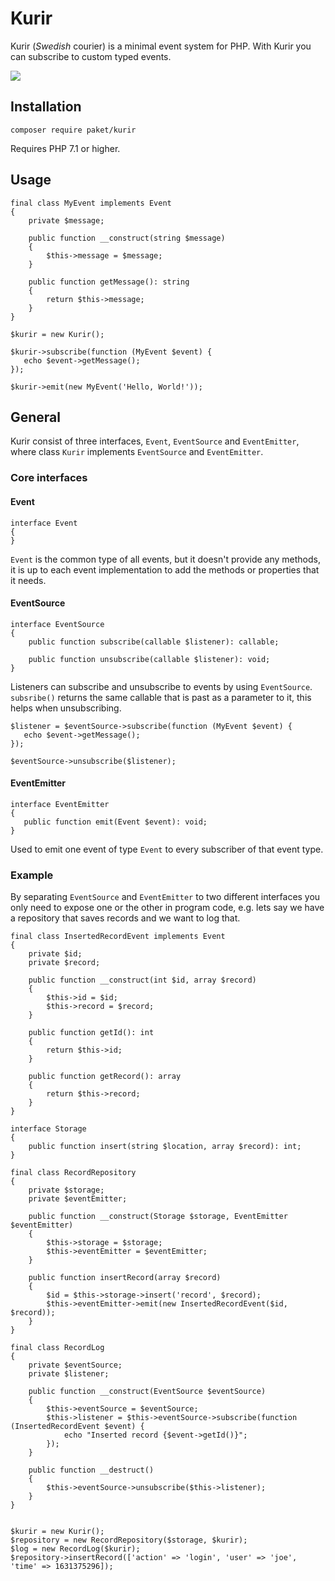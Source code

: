 # Kurir

Kurir (_Swedish_ courier) is a minimal event system for PHP.  With Kurir you can subscribe to custom typed events.

![](https://github.com/paketphp/kurir/workflows/tests/badge.svg)

## Installation

`composer require paket/kurir`

Requires PHP 7.1 or higher.

## Usage

```
final class MyEvent implements Event
{
    private $message;

    public function __construct(string $message)
    {
        $this->message = $message;
    }

    public function getMessage(): string
    {
        return $this->message;
    }
}

$kurir = new Kurir();

$kurir->subscribe(function (MyEvent $event) {
   echo $event->getMessage();
});

$kurir->emit(new MyEvent('Hello, World!'));
```

## General

Kurir consist of three interfaces, `Event`, `EventSource` and  `EventEmitter`, where
class `Kurir` implements `EventSource` and `EventEmitter`.

### Core interfaces

#### Event

```
interface Event
{
}
```

`Event` is the common type of all events, but it doesn't provide any methods, it is up to each event implementation to add the methods or properties that it needs.

#### EventSource

```
interface EventSource
{
    public function subscribe(callable $listener): callable;

    public function unsubscribe(callable $listener): void;
}
```

Listeners can subscribe and unsubscribe to events by using `EventSource`. `subsribe()` returns the same callable that is past as a parameter to it, this helps when unsubscribing.

```
$listener = $eventSource->subscribe(function (MyEvent $event) {
   echo $event->getMessage();
});

$eventSource->unsubscribe($listener);
```

#### EventEmitter

```
interface EventEmitter
{
   public function emit(Event $event): void;
}
```

Used to emit one event of type `Event` to every subscriber of that event type. 

### Example

By separating  `EventSource` and `EventEmitter` to two different interfaces you only need to expose one or the other in program code, e.g. lets say we have a repository that saves records and we want to log that.

```
final class InsertedRecordEvent implements Event
{
    private $id;
    private $record;

    public function __construct(int $id, array $record)
    {
        $this->id = $id;
        $this->record = $record;
    }

    public function getId(): int
    {
        return $this->id;
    }

    public function getRecord(): array
    {
        return $this->record;
    }
}

interface Storage
{
    public function insert(string $location, array $record): int;
}

final class RecordRepository
{
    private $storage;
    private $eventEmitter;

    public function __construct(Storage $storage, EventEmitter $eventEmitter)
    {
        $this->storage = $storage;
        $this->eventEmitter = $eventEmitter;
    }

    public function insertRecord(array $record)
    {
        $id = $this->storage->insert('record', $record);
        $this->eventEmitter->emit(new InsertedRecordEvent($id, $record));
    }
}

final class RecordLog
{
    private $eventSource;
    private $listener;

    public function __construct(EventSource $eventSource)
    {
        $this->eventSource = $eventSource;
        $this->listener = $this->eventSource->subscribe(function (InsertedRecordEvent $event) {
            echo "Inserted record {$event->getId()}";
        });
    }

    public function __destruct()
    {
        $this->eventSource->unsubscribe($this->listener);
    }
}


$kurir = new Kurir();
$repository = new RecordRepository($storage, $kurir);
$log = new RecordLog($kurir);
$repository->insertRecord(['action' => 'login', 'user' => 'joe', 'time' => 1631375296]);
```


